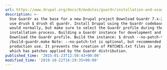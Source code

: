 ```yaml
---
url: https://www.drupal.org/docs/8/modules/guardr/installation-and-usage
description: >-
  Use Guardr as the base for a new Drupal project Download Guardr 7.x-2.x-dev or
  use drush $ drush dl guardr. Install Drupal using the Guardr codebase as you
  would normally, but make sure to select the Guardr profile during the
  installation process. Building a Guardr instance for development and testing
  Download the Guardr profile. Build the instance: $ drush --no-patch-txt make
  /build-guardr.make Note: --no-patch-txt is optional, but recommended for
  production use. It prevents the creation of PATCHES.txt files in any project
  which has patches applied by the Guardr distribution.
published_time: '2015-01-23T12:50:43+00:00'
modified_time: '2019-10-22T16:29:35+00:00'
---
```


